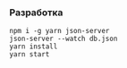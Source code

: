 ### Разработка

```
npm i -g yarn json-server
json-server --watch db.json
yarn install
yarn start
```
